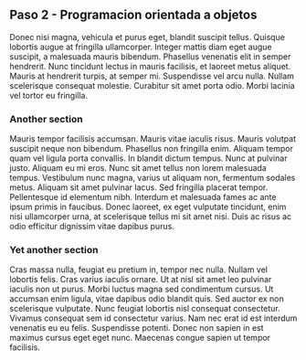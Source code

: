 ## Paso 2 - Programacion orientada a objetos

Donec nisi magna, vehicula et purus eget, blandit suscipit tellus. Quisque lobortis augue at fringilla ullamcorper. Integer mattis diam eget augue suscipit, a malesuada mauris bibendum. Phasellus venenatis elit in semper hendrerit. Nunc tincidunt lectus in mauris facilisis, et laoreet metus aliquet. Mauris at hendrerit turpis, at semper mi. Suspendisse vel arcu nulla. Nullam scelerisque consequat molestie. Curabitur sit amet porta odio. Morbi lacinia vel tortor eu fringilla.

### Another section

Mauris tempor facilisis accumsan. Mauris vitae iaculis risus. Mauris volutpat suscipit neque non bibendum. Phasellus non fringilla enim. Aliquam tempor quam vel ligula porta convallis. In blandit dictum tempus. Nunc at pulvinar justo. Aliquam eu mi eros. Nunc sit amet tellus non lorem malesuada tempus. Vestibulum nunc magna, varius ut aliquam non, fermentum sodales metus. Aliquam sit amet pulvinar lacus. Sed fringilla placerat tempor. Pellentesque id elementum nibh. Interdum et malesuada fames ac ante ipsum primis in faucibus. Donec laoreet, ex eget vulputate tincidunt, enim nisi ullamcorper urna, at scelerisque tellus mi sit amet nisi. Duis ac risus ac odio efficitur dignissim vitae dapibus purus.

### Yet another section

Cras massa nulla, feugiat eu pretium in, tempor nec nulla. Nullam vel lobortis felis. Cras varius iaculis ornare. Ut at nisl sit amet leo pulvinar iaculis non ut purus. Morbi luctus magna sed condimentum cursus. Ut accumsan enim ligula, vitae dapibus odio blandit quis. Sed auctor ex non scelerisque vulputate. Nunc feugiat lobortis nisl consequat consectetur. Vivamus consequat sem id consectetur varius. Nam nec erat id est interdum venenatis eu eu felis. Suspendisse potenti. Donec non sapien in est maximus cursus eget eget nunc. Maecenas congue sapien ut tempor facilisis.
